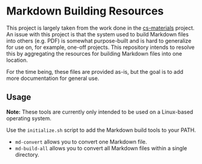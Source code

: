 # Markdown Building Resources

This project is largely taken from the work done in the [cs-materials](https://github.com/wikiknights/cs-materials) project. An issue with this project is that the system used to build Markdown files into others (e.g. PDF) is somewhat purpose-built and is hard to generalize for use on, for example, one-off projects. This repository intends to resolve this by aggregating the resources for building Markdown files into one location.

For the time being, these files are provided as-is, but the goal is to add more documentation for general use.

## Usage

**Note:** These tools are currently only intended to be used on a Linux-based operating system.

Use the `initialize.sh` script to add the Markdown build tools to your PATH.

- `md-convert` allows you to convert one Markdown file.
- `md-build-all` allows you to convert all Markdown files within a single directory.
